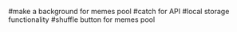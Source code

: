 #make a background for memes pool
#catch for API
#local storage functionality
#shuffle button for memes pool
